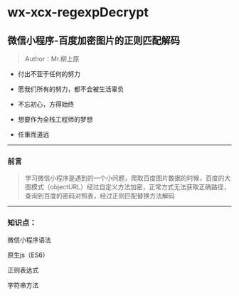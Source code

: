 # wx-xcx-regexpDecrypt

## 微信小程序-百度加密图片的正则匹配解码

> Author：Mr.柳上原

- 付出不亚于任何的努力

- 愿我们所有的努力，都不会被生活辜负

- 不忘初心，方得始终

- 想要作为全栈工程师的梦想

- 任重而道远

--------------------------------------------------------
### 前言
> 学习微信小程序是遇到的一个小问题，爬取百度图片数据的时候，百度的大图模式（objectURL）经过自定义方法加密，正常方式无法获取正确路径，查询到百度的密码对照表，经过正则匹配替换方法解码

------------------------------------------------------
### 知识点：

微信小程序语法

原生js（ES6）

正则表达式

字符串方法

